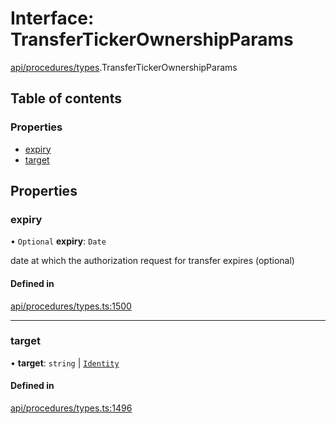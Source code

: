 # Interface: TransferTickerOwnershipParams

[api/procedures/types](../wiki/api.procedures.types).TransferTickerOwnershipParams

## Table of contents

### Properties

- [expiry](../wiki/api.procedures.types.TransferTickerOwnershipParams#expiry)
- [target](../wiki/api.procedures.types.TransferTickerOwnershipParams#target)

## Properties

### expiry

• `Optional` **expiry**: `Date`

date at which the authorization request for transfer expires (optional)

#### Defined in

[api/procedures/types.ts:1500](https://github.com/PolymeshAssociation/polymesh-sdk/blob/9a8715021/src/api/procedures/types.ts#L1500)

___

### target

• **target**: `string` \| [`Identity`](../wiki/api.entities.Identity.Identity)

#### Defined in

[api/procedures/types.ts:1496](https://github.com/PolymeshAssociation/polymesh-sdk/blob/9a8715021/src/api/procedures/types.ts#L1496)
